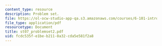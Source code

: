 ```yaml
---
content_type: resource
description: Problem set.
file: https://ol-ocw-studio-app-qa.s3.amazonaws.com/courses/6-101-introductory-analog-electronics-laboratory-spring-2007/fcdc535fe1beb2118a32cda5e581f2a8_st07_problemset2.pdf
file_type: application/pdf
resourcetype: Document
title: st07_problemset2.pdf
uid: fcdc535f-e1be-b211-8a32-cda5e581f2a8
---
```

